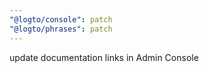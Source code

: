 ```yaml
---
"@logto/console": patch
"@logto/phrases": patch
---
```


update documentation links in Admin Console
